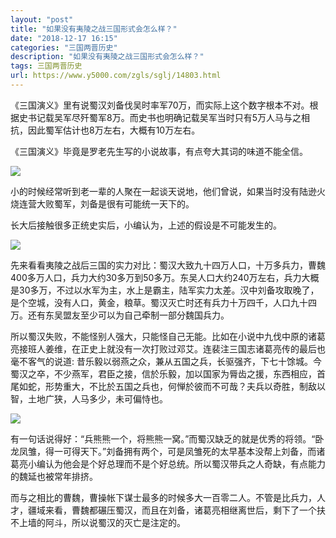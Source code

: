 ```yaml
---
layout: "post"
title: "如果没有夷陵之战三国形式会怎么样？"
date: "2018-12-17 16:15"
categories: "三国两晋历史"
description: "如果没有夷陵之战三国形式会怎么样？"
tags: 三国两晋历史
url: https://www.y5000.com/zgls/sglj/14803.html
---
```






《三国演义》里有说蜀汉刘备伐吴时率军70万，而实际上这个数字根本不对。根据史书记载吴军尽歼蜀军8万。而史书也明确记载吴军当时只有5万人马与之相抗，因此蜀军估计也8万左右，大概有10万左右。

《三国演义》毕竟是罗老先生写的小说故事，有点夸大其词的味道不能全信。

![](https://img.y5000.com/uploads/allimg/170223/8-1F223162242954.jpg)

小的时候经常听到老一辈的人聚在一起谈天说地，他们曾说，如果当时没有陆逊火烧连营大败蜀军，刘备是很有可能统一天下的。

长大后接触很多正统史实后，小编认为，上述的假设是不可能发生的。

![](https://img.y5000.com/uploads/allimg/170223/8-1F223162233359.jpg)

先来看看夷陵之战后三国的实力对比：蜀汉大致九十四万人口，十万多兵力，曹魏400多万人口，兵力大约30多万到50多万。东吴人口大约240万左右，兵力大概是30多万，不过以水军为主，水上是霸主，陆军实力太差。汉中刘备攻取晚了，是个空城，没有人口，黄金，粮草。蜀汉灭亡时还有兵力十万四千，人口九十四万。还有东吴盟友至少可以为自己牵制一部分魏国兵力。

所以蜀汉失败，不能怪别人强大，只能怪自己无能。比如在小说中九伐中原的诸葛亮接班人姜维，在正史上就没有一次打败过邓艾。连裴注三国志诸葛亮传的最后也毫不客气的说道:
昔乐毅以弱燕之众，兼从五国之兵，长驱强齐，下七十馀城。今蜀汉之卒，不少燕军，君臣之接，信於乐毅，加以国家为脣齿之援，东西相应，首尾如蛇，形势重大，不比於五国之兵也，何惮於彼而不可哉？夫兵以奇胜，制敌以智，土地广狭，人马多少，未可偏恃也。

![](https://img.y5000.com/uploads/allimg/170223/8-1F2231622254S.jpg)

有一句话说得好：“兵熊熊一个，将熊熊一窝。”而蜀汉缺乏的就是优秀的将领。“卧龙凤雏，得一可得天下。”刘备拥有两个，可是凤雏死的太早基本没帮上刘备，而诸葛亮小编认为他会是个好总理而不是个好总统。所以蜀汉带兵之人奇缺，有点能力的魏延也被常年排挤。

而与之相比的曹魏，曹操帐下谋士最多的时候多大一百零二人。不管是比兵力，人才，疆域来看，曹魏都碾压蜀汉，而且在刘备，诸葛亮相继离世后，剩下了一个扶不上墙的阿斗，所以说蜀汉的灭亡是注定的。
